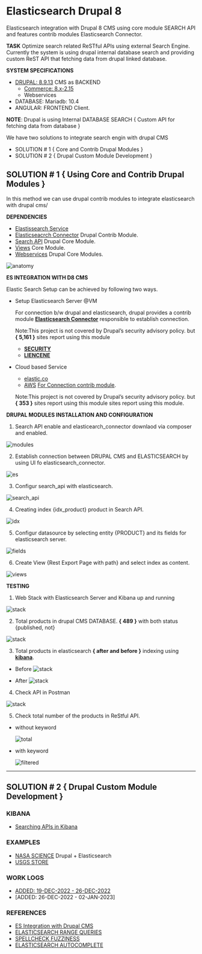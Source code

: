 # Elasticsearch Drupal 8

Elasticsearch integration with Drupal 8 CMS using core module SEARCH API and features contrib modules Elasticsearch Connector.

**TASK** Optimize search related ReSTful APIs using external Search Engine. Currently the system is using drupal internal database search and providing custom ReST API that fetching data from drupal linked database.

**SYSTEM SPECIFICATIONS**

- [DRUPAL: 8.9.13](https://www.drupal.org/project/drupal/releases/8.9.13) CMS as BACKEND
  - [Commerce: 8.x-2.15](https://www.drupal.org/project/commerce/releases/8.x-2.15)
  - Webservices
- DATABASE: Mariadb: 10.4
- ANGULAR: FRONTEND Client.

**NOTE**: Drupal is using Internal DATABASE SEARCH { Custom API for fetching data from database }

We have two solutions to integrate search engin with drupal CMS

- SOLUTION # 1 { Core and Contrib Drupal Modules }
- SOLUTION # 2 { Drupal Custom Module Development }

## SOLUTION # 1 { Using Core and Contrib Drupal Modules }

In this method we can use drupal contrib modules to integrate elasticsearch with drupal cms/

**DEPENDENCIES**

- [Elastissearch Service](https://www.elastic.co/)
- [Elasticseacrch Connector](https://www.drupal.org/project/elasticsearch_connector) Drupal Contrib Module.
- [Search API](https://www.drupal.org/project/drupal/releases/8.9.13) Drupal Core Module.
- [Views](https://www.drupal.org/project/drupal/releases/8.9.13) Core Module.
- [Webservices](https://www.drupal.org/project/drupal/releases/8.9.13) Drupal Core Modules.

![anatomy](https://github.com/arsibux/elasticsearch-drupal/blob/main/_draw/anatomy.png)

**ES INTEGRATION WITH D8 CMS**

Elastic Search Setup can be achieved by following two ways.

- Setup Elasticsearch Server @VM

  For connection b/w drupal and elasticsearch, drupal provides a contrib module [**Elasticsearch Connector**](https://www.drupal.org/project/elasticsearch_connector) responsible to establish connection.

  Note:This project is not covered by Drupal’s security advisory policy.
  but **{ 5,161 }** sites report using this module

  - [**SECURITY**](https://github.com/arsibux/elasticsearch-drupal/blob/main/_progress/SECURITY.md)
  - [**LIENCENE**](https://github.com/arsibux/elasticsearch-drupal/blob/main/_progress/LICENSE.md)

- Cloud based Service

  - [elastic.co](https://www.elastic.co/cloud/)
  - [AWS](https://aws.amazon.com/marketplace/pp/prodview-voru33wi6xs7k)
    [For Connection contrib module](https://www.drupal.org/project/elasticsearch_aws_connector).

  Note:This project is not covered by Drupal’s security advisory policy.
  but **{ 353 }** sites report using this module sites report using this module.

**DRUPAL MODULES INSTALLATION AND CONFIGURATION**

1. Search API enable and elasticearch_connector downlaod via composer and enabled.

  ![modules](https://github.com/arsibux/elasticsearch-drupal/blob/main/images/steps/es_enabled.png)

2. Establish connection between DRUPAL CMS and ELASTICSEARCH by using UI fo elasticsearch_connector.

  ![es](https://github.com/arsibux/elasticsearch-drupal/blob/main/images/steps/es.png)

3. Configur search_api with elasticsearch.

  ![search_api](https://github.com/arsibux/elasticsearch-drupal/blob/main/images/steps/search_api.png)

4. Creating index {idx_product} product in Search API.

  ![idx](https://github.com/arsibux/elasticsearch-drupal/blob/main/images/steps/idx.png)

5. Configur datasource by selecting entity {PRODUCT} and its fields for elasticsearch server.

  ![fields](https://github.com/arsibux/elasticsearch-drupal/blob/main/images/steps/idx.png)

6. Create View {Rest Export Page with path} and select index as content.

  ![views](https://github.com/arsibux/elasticsearch-drupal/blob/main/images/steps/view.png)

**TESTING**

1. Web Stack with Elasticsearch Server and Kibana up and running

  ![stack](https://github.com/arsibux/elasticsearch-drupal/blob/main/images/testing/stack.png)

2. Total products in drupal CMS DATABASE. **{ 489 }** with both status {published, not}

  ![stack](https://github.com/arsibux/elasticsearch-drupal/blob/main/images/testing/db.png)

3. Total products in elasticsearch **{ after and before }** indexing using [**kibana**](https://github.com/arsibux/elasticsearch-drupal/blob/main/_progress/KIBANA.md).

- Before
  ![stack](https://github.com/arsibux/elasticsearch-drupal/blob/main/images/testing/before.png)

- After
  ![stack](https://github.com/arsibux/elasticsearch-drupal/blob/main/images/testing/after.png)

4. Check API in Postman

  ![stack](https://github.com/arsibux/elasticsearch-drupal/blob/main/images/testing/postman.png)

5. Check total number of the products in ReStful API.

- without keyword

  ![total](https://github.com/arsibux/elasticsearch-drupal/blob/main/images/testing/total.png)

- with keyword

  ![filtered](https://github.com/arsibux/elasticsearch-drupal/blob/main/images/testing/filtered.png)

<hr>

## SOLUTION # 2 { Drupal Custom Module Development }

<!-- ### NEW MODULE { zain_elasticsearch } -->

### KIBANA

- [Searching APIs in Kibana](https://github.com/arsibux/elasticsearch-drupal/blob/main/_progress/KIBANA.md)

### EXAMPLES

- [NASA SCIENCE](https://science.nasa.gov/) Drupal + Elasticsearch
- [USGS STORE](https://store.usgs.gov/)

### WORK LOGS

- [ADDED: 19-DEC-2022 - 26-DEC-2022](https://github.com/arsibux/elasticsearch-drupal/blob/main/_progress/26_DEC_TO_02_JAN.md)
- [ADDED: 26-DEC-2022 - 02-JAN-2023]

### REFERENCES

- [ES Integration with Drupal CMS](https://www.lullabot.com/articles/indexing-content-from-drupal-8-to-elasticsearch)
- [ELASTICSEARCH RANGE QUERIES](https://linuxhint.com/elasticsearch-range-query/)
- [SPELLCHECK FUZZINESS](https://engineering.empathy.co/spellcheck-in-elasticsearch/)
- [ELASTICSEARCH AUTOCOMPLETE](https://opster.com/guides/elasticsearch/how-tos/elasticsearch-auto-complete-guide/)

<!-- -[Video](https://opendistro.github.io/for-elasticsearch-docs/docs/elasticsearch/ux/)
- [Video](https://medium.com/quantyca/reviving-an-e-commerce-search-engine-using-elasticsearch-)
- [Video](https://www.youtube.com/watch?v=_h12KHPg_WE)
- [Video](https://www.youtube.com/watch?v=K-DWcM886Z4)
- [Video](https://www.youtube.com/watch?v=_h12KHPg_WE)
- [Video](https://www.youtube.com/watch?v=OoMZPU4EGrU)
- [Video](https://www.youtube.com/watch?v=FkxAfpvRrbc) -->
